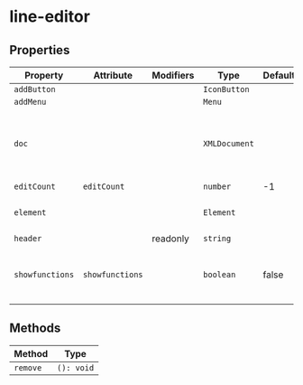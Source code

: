 # line-editor

## Properties

| Property        | Attribute       | Modifiers | Type          | Default | Description                                      |
|-----------------|-----------------|-----------|---------------|---------|--------------------------------------------------|
| `addButton`     |                 |           | `IconButton`  |         |                                                  |
| `addMenu`       |                 |           | `Menu`        |         |                                                  |
| `doc`           |                 |           | `XMLDocument` |         | The document being edited as provided to editor by [[`Zeroline`]]. |
| `editCount`     | `editCount`     |           | `number`      | -1      |                                                  |
| `element`       |                 |           | `Element`     |         | SCL element Line                                 |
| `header`        |                 | readonly  | `string`      |         |                                                  |
| `showfunctions` | `showfunctions` |           | `boolean`     | false   | Whether `Function` and `LNode` are rendered      |

## Methods

| Method   | Type       |
|----------|------------|
| `remove` | `(): void` |
